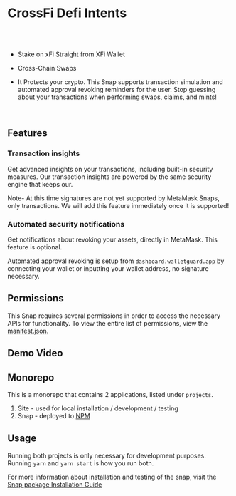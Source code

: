 # CrossFi Defi Intents


<br>
<br>

* Stake on xFi Straight from XFi Wallet 

* Cross-Chain Swaps

* It Protects your crypto. This Snap supports transaction simulation and automated approval revoking reminders for the user. Stop guessing about your transactions when performing swaps, claims, and mints!

<br clear="all">

## Features

### Transaction insights

Get advanced insights on your transactions, including built-in security measures. Our transaction insights are powered by the same security engine that keeps
our.

Note- At this time signatures are not yet supported by MetaMask Snaps, only transactions. We will add this feature immediately once it is supported!



### Automated security notifications

Get notifications about revoking your assets, directly in MetaMask. This feature is optional.

Automated approval revoking is setup from `dashboard.walletguard.app` by connecting your wallet or inputting your wallet address, no signature necessary.


## Permissions

This Snap requires several permissions in order to access the necessary APIs for functionality. To view the entire list of permissions, view the [manifest.json.](https://github.com/kamalbuilds/xfi-wallet/blob/main/packages/snap/snap.manifest.json)

## Demo Video


## Monorepo

This is a monorepo that contains 2 applications, listed under `projects`.

1. Site - used for local installation / development / testing
2. Snap - deployed to [NPM](https://www.npmjs.com/package/xfi-snapp)

## Usage

Running both projects is only necessary for development purposes. Running `yarn` and `yarn start` is how you run both.

For more information about installation and testing of the snap, visit the [Snap package Installation Guide](https://github.com/kamalbuilds/xfi-wallet/tree/main/packages/snap#installation-guide)
